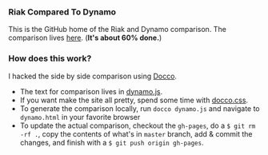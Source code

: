 ### Riak Compared To Dynamo

This is the GitHub home of the Riak and Dynamo comparison. The comparison lives [here](http://www.themarkphillips.com/riak-and-dynamo/docs/dynamo.html). (**It's about 60% done.**)


### How does this work?

I hacked the side by side comparison using [Docco](http://jashkenas.github.com/docco/). 

* The text for comparison lives in [dynamo.js](/dynamo.js). 
* If you want make the site all pretty, spend some time with [docco.css](/docs/docco.css).
* To generate the comparison locally, run `docco dynamo.js` and navigate to `dynamo.html` in your favorite browser
* To update the actual comparison, checkout the `gh-pages`, do a `$ git rm -rf .`, copy the contents of what's in `master` branch, add & commit the changes, and finish with a `$ git push origin gh-pages`.

